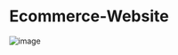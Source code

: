 # Ecommerce-Website
![image](https://user-images.githubusercontent.com/102198424/193467401-312bcb2d-0bff-4277-9592-6971f3129b2d.png)
